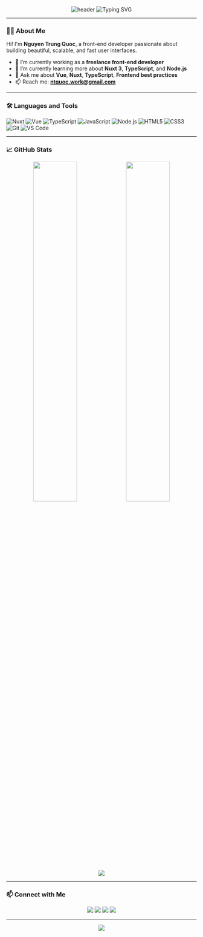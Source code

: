 <!-- Profile Header -->
<div align="center">
  <img src="https://capsule-render.vercel.app/api?type=waving&color=0D1117&height=250&section=header&text=Hi%20I'm%20Nguyen%20Trung%20Quoc!👋&fontSize=40&fontColor=ffffff" alt="header" />
  
  <img src="https://readme-typing-svg.demolab.com?font=Fira+Code&size=24&pause=1000&center=true&vCenter=true&width=435&lines=Front-end+Developer;Nuxt+%7C+Vue+%7C+Node.js;Freelancer+%26+Open+Source+Enthusiast" alt="Typing SVG" />
</div>

---

### 🧑‍💻 About Me

Hi! I'm **Nguyen Trung Quoc**, a front-end developer passionate about building beautiful, scalable, and fast user interfaces.

- 🔭 I’m currently working as a **freelance front-end developer**
- 🌱 I’m currently learning more about **Nuxt 3**, **TypeScript**, and **Node.js**
- 💬 Ask me about **Vue**, **Nuxt**, **TypeScript**, **Frontend best practices**
- 📫 Reach me: **ntquoc.work@gmail.com**

---

### 🛠️ Languages and Tools

![Nuxt](https://img.shields.io/badge/-Nuxt-black?style=flat-square&logo=nuxt.js)
![Vue](https://img.shields.io/badge/-Vue-black?style=flat-square&logo=vue.js)
![TypeScript](https://img.shields.io/badge/-TypeScript-black?style=flat-square&logo=typescript)
![JavaScript](https://img.shields.io/badge/-JavaScript-black?style=flat-square&logo=javascript)
![Node.js](https://img.shields.io/badge/-Node.js-black?style=flat-square&logo=node.js)
![HTML5](https://img.shields.io/badge/-HTML5-black?style=flat-square&logo=html5)
![CSS3](https://img.shields.io/badge/-CSS3-black?style=flat-square&logo=css3)
![Git](https://img.shields.io/badge/-Git-black?style=flat-square&logo=git)
![VS Code](https://img.shields.io/badge/-VS%20Code-007ACC?style=flat-square&logo=visual-studio-code)

---

### 📈 GitHub Stats

<div align="center">
  <img src="https://github-readme-stats.vercel.app/api?username=NTQ78&show_icons=true&theme=tokyonight&count_private=true&hide=issues" width="48%" />
  <img src="https://github-readme-streak-stats.herokuapp.com?user=NTQ78&theme=tokyonight&hide_border=false" width="48%" />
</div>

<div align="center">
  <img src="https://github-readme-stats.vercel.app/api/top-langs/?username=NTQ78&layout=compact&theme=tokyonight" />
</div>

---

### 📫 Connect with Me

<p align="center">
  <a href="mailto:ntquoc.work@gmail.com"><img src="https://img.shields.io/badge/-Email-D14836?style=flat-square&logo=gmail&logoColor=white"/></a>
  <a href="https://linkedin.com/in/random-profile"><img src="https://img.shields.io/badge/-LinkedIn-blue?style=flat-square&logo=linkedin&logoColor=white"/></a>
  <a href="https://twitter.com/random-user"><img src="https://img.shields.io/badge/-Twitter-1DA1F2?style=flat-square&logo=twitter&logoColor=white"/></a>
  <a href="https://randomportfolio.dev"><img src="https://img.shields.io/badge/-Portfolio-000?style=flat-square&logo=firefox&logoColor=white"/></a>
</p>

---

<div align="center">
  <img src="https://capsule-render.vercel.app/api?type=waving&color=0D1117&height=200&section=footer"/>
</div>
